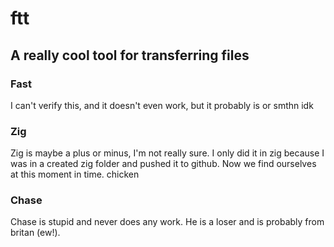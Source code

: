 # ftt
## A really cool tool for transferring files

### Fast
I can't verify this, and it doesn't even work, but it probably is or smthn idk

### Zig
Zig is maybe a plus or minus, I'm not really sure. I only did it in zig because I was in a created zig folder and pushed it to github. Now we find ourselves at this moment in time.
chicken

### Chase
Chase is stupid and never does any work. He is a loser and is probably from britan (ew!).



